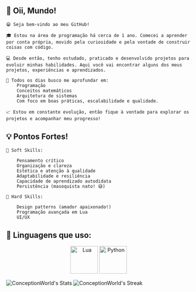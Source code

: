 ## 👋 Oii, Mundo!
    😁 Seja bem-vindo ao meu GitHub!

    🎓 Estou na área de programação há cerca de 1 ano. Comecei a aprender por conta própria, movido pela curiosidade e pela vontade de construir coisas com código.

    💻 Desde então, tenho estudado, praticado e desenvolvido projetos para evoluir minhas habilidades. Aqui você vai encontrar alguns dos meus projetos, experiências e aprendizados.

    🔭 Todos os dias busco me aprofundar em:
        Programação
        Conceitos matemáticos
        Arquitetura de sistemas
        Com foco em boas práticas, escalabilidade e qualidade.
        
    📈 Estou em constante evolução, então fique à vontade para explorar os projetos e acompanhar meu progresso!
    
## 💡 Pontos Fortes!

    🧠 Soft Skills:
    
        Pensamento crítico
        Organização e clareza
        Estética e atenção à qualidade
        Adaptabilidade e resiliência
        Capacidade de aprendizado autodidata
        Persistência (masoquista nato! 😅)

    🔧 Hard Skills:

        Design patterns (amador apaixonado!)
        Programação avançada em Lua
        UI/UX

## 🧠 Linguagens que uso:
<div align="center">
  <img src="https://cdn.jsdelivr.net/gh/devicons/devicon/icons/lua/lua-original.svg" width="75" alt="Lua" />
  <img src="https://cdn.jsdelivr.net/gh/devicons/devicon/icons/python/python-original.svg" width="75" alt="Python" />
</div>


![ConceptionWorld's Stats](https://github-readme-stats.vercel.app/api?username=ConceptionWorld&theme=nord&show_icons=true&hide_border=true&count_private=true)
![ConceptionWorld's Streak](https://github-readme-streak-stats.herokuapp.com/?user=ConceptionWorld&theme=nord&hide_border=true)

<!--![ConceptionWorld's Top Languages](https://github-readme-stats.vercel.app/api/top-langs/?username=ConceptionWorld&theme=nord&show_icons=true&hide_border=true&layout=compact)
